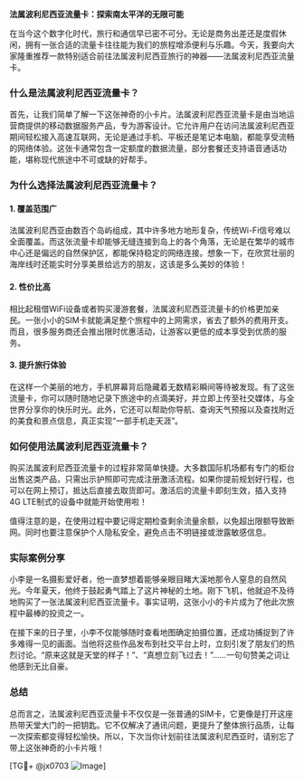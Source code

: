 **法属波利尼西亚流量卡：探索南太平洋的无限可能**

在当今这个数字化时代，旅行和通信早已密不可分。无论是商务出差还是度假休闲，拥有一张合适的流量卡往往能为我们的旅程增添便利与乐趣。今天，我要向大家隆重推荐一款特别适合前往法属波利尼西亚旅行的神器——法属波利尼西亚流量卡。

### 什么是法属波利尼西亚流量卡？

首先，让我们简单了解一下这张神奇的小卡片。法属波利尼西亚流量卡是由当地运营商提供的移动数据服务产品，专为游客设计。它允许用户在访问法属波利尼西亚期间轻松接入高速互联网，无论是通过手机、平板还是笔记本电脑，都能享受流畅的网络体验。这张卡通常包含一定额度的数据流量，部分套餐还支持语音通话功能，堪称现代旅途中不可或缺的好帮手。

### 为什么选择法属波利尼西亚流量卡？

#### 1. **覆盖范围广**
法属波利尼西亚由数百个岛屿组成，其中许多地方地形复杂，传统Wi-Fi信号难以全面覆盖。而这张流量卡却能够无缝连接到岛上的各个角落，无论是在繁华的城市中心还是偏远的自然保护区，都能保持稳定的网络连接。想象一下，在欣赏壮丽的海岸线时还能实时分享美景给远方的朋友，这该是多么美妙的体验！

#### 2. **性价比高**
相比起租借WiFi设备或者购买漫游套餐，法属波利尼西亚流量卡的价格更加亲民。一张小小的SIM卡就能满足整个旅程中的上网需求，省去了额外的费用开支。而且，很多服务商还会推出限时优惠活动，让游客以更低的成本享受到优质的服务。

#### 3. 提升旅行体验
在这样一个美丽的地方，手机屏幕背后隐藏着无数精彩瞬间等待被发现。有了这张流量卡，你可以随时随地记录下旅途中的点滴美好，并立即上传至社交媒体，与全世界分享你的快乐时光。此外，它还可以帮助你导航、查询天气预报以及查找附近的美食和景点信息，真正实现“一部手机走天涯”。

### 如何使用法属波利尼西亚流量卡？

购买法属波利尼西亚流量卡的过程非常简单快捷。大多数国际机场都有专门的柜台出售这类产品，只需出示护照即可完成注册激活流程。如果你提前规划好行程，也可以在网上预订，抵达后直接去取货即可。激活后的流量卡即刻生效，插入支持4G LTE制式的设备中就能开始使用啦！

值得注意的是，在使用过程中要记得定期检查剩余流量余额，以免超出限额导致断网。同时也要注意保护个人隐私安全，避免点击不明链接或泄露敏感信息。

### 实际案例分享

小李是一名摄影爱好者，他一直梦想着能够亲眼目睹大溪地那令人窒息的自然风光。今年夏天，他终于鼓起勇气踏上了这片神秘的土地。刚下飞机，他就迫不及待地购买了一张法属波利尼西亚流量卡。事实证明，这张小小的卡片成为了他此次旅程中最棒的投资之一。

在接下来的日子里，小李不仅能够随时查看地图确定拍摄位置，还成功捕捉到了许多难得一见的画面。当他将这些作品发布到社交平台上时，立刻引发了朋友们的热烈讨论。“原来这就是天堂的样子！”、“真想立刻飞过去！”……一句句赞美之词让他感到无比自豪。

### 总结

总而言之，法属波利尼西亚流量卡不仅仅是一张普通的SIM卡，它更像是打开这座热带天堂大门的一把钥匙。它不仅解决了通讯问题，更提升了整体旅行品质，让每一次探索都变得轻松愉快。所以，下次当你计划前往法属波利尼西亚时，请别忘了带上这张神奇的小卡片哦！

[TG💪+ @jx0703 ![Image](https://github.com/user-attachments/assets/dbca1d08-cadb-493c-b0ec-ad6f7a83f270)]